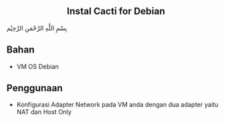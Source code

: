 <h2 align="center">Instal Cacti for Debian</h2>
بِسْمِ اللَّهِ الرَّحْمَنِ الرَّحِيْم

## Bahan
- VM OS Debian 

## Penggunaan 

- Konfigurasi Adapter Network pada VM anda dengan dua adapter yaitu NAT dan Host Only
